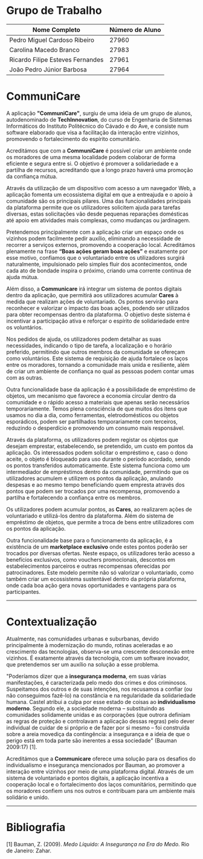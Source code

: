 # Grupo de Trabalho

| Nome Completo                                | Número de Aluno |
|----------------------------------------------|-----------------|
| Pedro Miguel Cardoso Ribeiro                 | 27960           |
| Carolina Macedo Branco                       | 27983           |
| Ricardo Filipe Esteves Fernandes             | 27961           |
| João Pedro Júnior Barbosa                    | 27964           |


# CommuniCare

A aplicação **"CommuniCare"**, surgiu de uma ideia de um grupo de alunos, autodenominado de **TechInnovation**, do curso de Engenharia de Sistemas Informáticos do Instituto Politécnico do Cávado e do Ave, e consiste num software elaborado que visa a facilitação da interação entre vizinhos, promovendo o fortalecimento do espírito comunitário.

Acreditámos que com a **CommuniCare** é possível criar um ambiente onde os moradores de uma mesma localidade podem colaborar de forma eficiente e segura entre si. O objetivo é promover a solidariedade e a partilha de recursos, acreditando que a longo prazo haverá uma promoção da confiança mútua.

Através da utilização de um dispositivo com acesso a um navegador Web, a aplicação fomenta um ecossistema digital em que a entreajuda e o apoio à comunidade são os principais pilares. Uma das funcionalidades principais da plataforma permite que os utilizadores solicitem ajuda para tarefas diversas, estas solicitações vão desde pequenas reparações domésticas até apoio em atividades mais complexas, como mudanças ou jardinagem.

Pretendemos principalmente com a aplicação criar um espaço onde os vizinhos podem facilmente pedir auxílio, eliminando a necessidade de recorrer a serviços externos, promovendo a cooperação local. Acreditámos plenamente na frase **“Boas ações geram boas ações”** e exatamente por esse motivo, confiamos que o voluntariado entre os utilizadores surgirá naturalmente, impulsionado pelo simples fluir dos acontecimentos, onde cada ato de bondade inspira o próximo, criando uma corrente contínua de ajuda mútua.

Além disso, a **Communicare** irá integrar um sistema de pontos digitais dentro da aplicação, que permitirá aos utilizadores acumular **Cares** à medida que realizam ações de voluntariado. Os pontos servirão para reconhecer e valorizar o impacto das boas ações, podendo ser utilizados para obter recompensas dentro da plataforma. O objetivo deste sistema é incentivar a participação ativa e reforçar o espírito de solidariedade entre os voluntários.

Nos pedidos de ajuda, os utilizadores podem detalhar as suas necessidades, indicando o tipo de tarefa, a localização e o horário preferido, permitindo que outros membros da comunidade se ofereçam como voluntários. Este sistema de requisição de ajuda fortalece os laços entre os moradores, tornando a comunidade mais unida e resiliente, além de criar um ambiente de confiança no qual as pessoas podem contar umas com as outras.

Outra funcionalidade base da aplicação é a possibilidade de empréstimo de objetos, um mecanismo que favorece a economia circular dentro da comunidade e o rápido acesso a materiais que apenas serão necessários temporariamente. Temos plena consciência de que muitos dos itens que usamos no dia a dia, como ferramentas, eletrodomésticos ou objetos esporádicos, podem ser partilhados temporariamente com terceiros, reduzindo o desperdício e promovendo um consumo mais responsável.

Através da plataforma, os utilizadores podem registar os objetos que desejam emprestar, estabelecendo, se pretendido, um custo em pontos da aplicação. Os interessados podem solicitar o empréstimo e, caso o dono aceite, o objeto é bloqueado para uso durante o período acordado, sendo os pontos transferidos automaticamente. Este sistema funciona como um intermediador de empréstimos dentro da comunidade, permitindo que os utilizadores acumulem e utilizem os pontos da aplicação, anulando despesas e ao mesmo tempo beneficiando quem empresta através dos pontos que podem ser trocados por uma recompensa, promovendo a partilha e fortalecendo a confiança entre os membros.

Os utilizadores podem acumular pontos, as **Cares**, ao realizarem ações de voluntariado e utilizá-los dentro da plataforma. Além do sistema de empréstimo de objetos, que permite a troca de bens entre utilizadores com os pontos da aplicação.

Outra funcionalidade base para o funcionamento da aplicação, é a existência de um **marketplace exclusivo** onde estes pontos poderão ser trocados por diversas ofertas. Neste espaço, os utilizadores terão acesso a benefícios exclusivos, como vouchers promocionais, descontos em estabelecimentos parceiros e outras recompensas oferecidas por patrocinadores. Este modelo permite não só valorizar o voluntariado, como também criar um ecossistema sustentável dentro da própria plataforma, onde cada boa ação gera novas oportunidades e vantagens para os participantes.

---

# Contextualização

Atualmente, nas comunidades urbanas e suburbanas, devido principalmente à modernização do mundo, rotinas aceleradas e ao crescimento das tecnologias, observa-se uma crescente desconexão entre vizinhos. É exatamente através da tecnologia, com um software inovador, que pretendemos ser um auxílio na solução a esse problema.

"Poderíamos dizer que a **insegurança moderna**, em suas várias manifestações, é caracterizada pelo medo dos crimes e dos criminosos. Suspeitamos dos outros e de suas intenções, nos recusamos a confiar (ou não conseguimos fazê-lo) na constância e na regularidade da solidariedade humana. Castel atribui a culpa por esse estado de coisas ao **individualismo moderno**. Segundo ele, a sociedade moderna – substituindo as comunidades solidamente unidas e as corporações (que outrora definiam as regras de proteção e controlavam a aplicação dessas regras) pelo dever individual de cuidar de si próprio e de fazer por si mesmo – foi construída sobre a areia movediça da contingência: a insegurança e a ideia de que o perigo está em toda parte são inerentes a essa sociedade" (Bauman 2009:17) [1].

Acreditámos que a **Communicare** oferece uma solução para os desafios do individualismo e insegurança mencionados por Bauman, ao promover a interação entre vizinhos por meio de uma plataforma digital. Através de um sistema de voluntariado e pontos digitais, a aplicação incentiva a cooperação local e o fortalecimento dos laços comunitários, permitindo que os moradores confiem uns nos outros e contribuam para um ambiente mais solidário e unido.

---

# Bibliografia

[1] Bauman, Z. (2009). *Medo Líquido: A Insegurança na Era do Medo*. Rio de Janeiro: Zahar.
